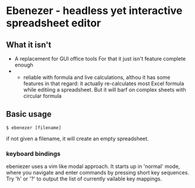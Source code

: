 # Ebenezer - headless yet interactive spreadsheet editor

## What it isn't

- A replacement for GUI office tools For that it just isn't feature complete enough
- - reliable with formula and live calculations, althou it has some features in that regard: it actually re-calculates most Excel formula while editiing a spreadsheet. But it will barf on complex sheets with circular formula

## Basic usage

```
$ ebenezer [filename]
```

if not given a filename, it will create an empty spreadsheet.

### keyboard bindings

ebeniezer uses a vim like modal approach.
It starts up in 'normal' mode, where you navigate and enter commands by pressing short key sequences.
Try 'h' or '?' to output the list of currently vailable key mappings.


